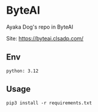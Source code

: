 # ByteAI

Ayaka Dog's repo in ByteAI

Site: https://byteai.clsadp.com/

## Env

`python: 3.12`

## Usage

```shell
pip3 install -r requirements.txt
```